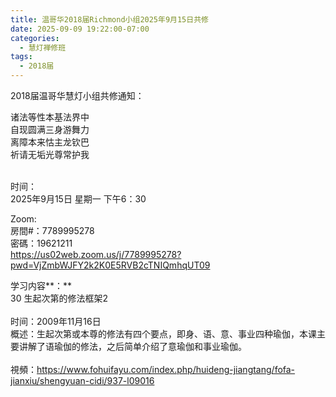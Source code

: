 ```yaml
---
title: 温哥华2018届Richmond小组2025年9月15日共修
date: 2025-09-09 19:22:00-07:00
categories:
  - 慧灯禅修班
tags:
  - 2018届
---
```

2018届温哥华慧灯小组共修通知：

诸法等性本基法界中\
自现圆满三身游舞力\
离障本来怙主龙钦巴\
祈请无垢光尊常护我

\
时间：\
2025年9月15日 星期一 下午6：30

Zoom:\
房間#：7789995278\
密碼：19621211\
https://us02web.zoom.us/j/7789995278?pwd=VjZmbWJFY2k2K0E5RVB2cTNIQmhqUT09

学习内容**：**\
30 生起次第的修法框架2\
[](https://www.huidengchanxiu.net/5jx/3jgsd/22)\
时间：2009年11月16日\
概述：生起次第或本尊的修法有四个要点，即身、语、意、事业四种瑜伽，本课主要讲解了语瑜伽的修法，之后简单介绍了意瑜伽和事业瑜伽。\
\
視頻：<https://www.fohuifayu.com/index.php/huideng-jiangtang/fofa-jianxiu/shengyuan-cidi/937-l09016>

